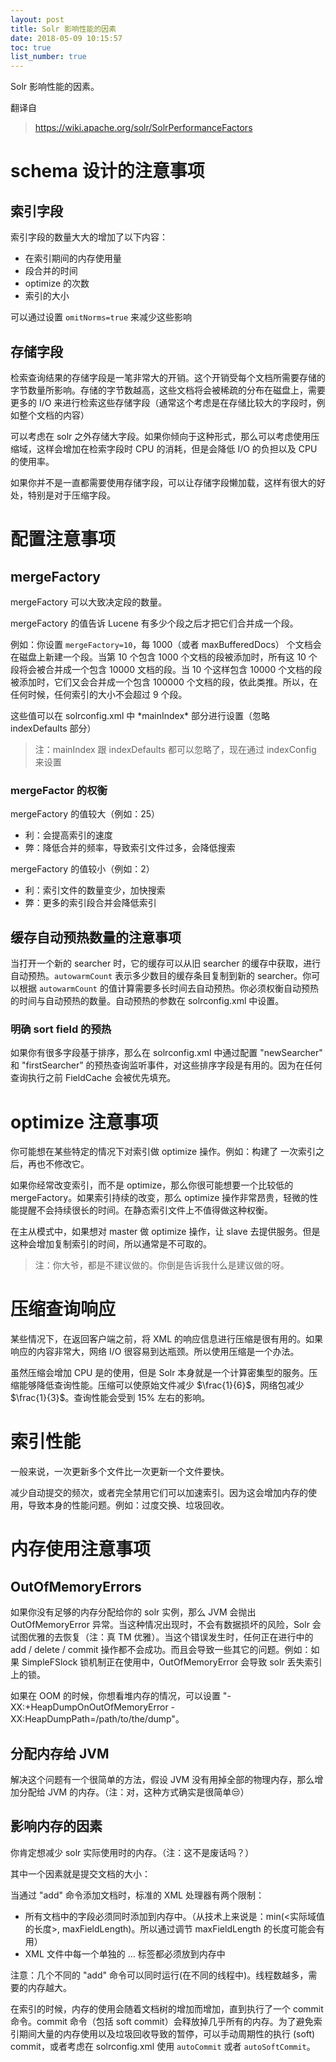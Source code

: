 ```yaml
---
layout: post
title: Solr 影响性能的因素
date: 2018-05-09 10:15:57
toc: true
list_number: true
---
```


Solr 影响性能的因素。

翻译自

>   https://wiki.apache.org/solr/SolrPerformanceFactors

<!-- more -->

# schema 设计的注意事项

## 索引字段

索引字段的数量大大的增加了以下内容：

-   在索引期间的内存使用量
-   段合并的时间
-   optimize 的次数
-   索引的大小

可以通过设置 `omitNorms=true` 来减少这些影响

## 存储字段

检索查询结果的存储字段是一笔非常大的开销。这个开销受每个文档所需要存储的字节数量所影响。存储的字节数越高，这些文档将会被稀疏的分布在磁盘上，需要更多的 I/O 来进行检索这些存储字段（通常这个考虑是在存储比较大的字段时，例如整个文档的内容）

可以考虑在 solr 之外存储大字段。如果你倾向于这种形式，那么可以考虑使用压缩域，这样会增加在检索字段时 CPU 的消耗，但是会降低 I/O 的负担以及 CPU 的使用率。

如果你并不是一直都需要使用存储字段，可以让存储字段懒加载，这样有很大的好处，特别是对于压缩字段。

# 配置注意事项

## mergeFactory

mergeFactory 可以大致决定段的数量。

mergeFactory 的值告诉 Lucene 有多少个段之后才把它们合并成一个段。

例如：你设置 `mergeFactory=10`，每 1000（或者 maxBufferedDocs） 个文档会在磁盘上新建一个段。当第 10 个包含 1000 个文档的段被添加时，所有这 10 个段将会被合并成一个包含 10000 文档的段。当 10 个这样包含 10000 个文档的段被添加时，它们又会合并成一个包含 100000 个文档的段，依此类推。所以，在任何时候，任何索引的大小不会超过 9 个段。

这些值可以在 solrconfig.xml 中 \*mainIndex\* 部分进行设置（忽略 indexDefaults 部分）

>   注：mainIndex 跟 indexDefaults 都可以忽略了，现在通过 indexConfig  来设置

### mergeFactor 的权衡

mergeFactory 的值较大（例如：25）

-   利：会提高索引的速度
-   弊：降低合并的频率，导致索引文件过多，会降低搜索

mergeFactory 的值较小（例如：2）

-   利：索引文件的数量变少，加快搜索
-   弊：更多的索引段合并会降低索引

## 缓存自动预热数量的注意事项

当打开一个新的 searcher 时，它的缓存可以从旧 searcher 的缓存中获取，进行自动预热。`autowarmCount` 表示多少数目的缓存条目复制到新的 searcher。你可以根据 `autowarmCount` 的值计算需要多长时间去自动预热。你必须权衡自动预热的时间与自动预热的数量。自动预热的参数在 solrconfig.xml 中设置。

### 明确 sort field 的预热

如果你有很多字段基于排序，那么在 solrconfig.xml 中通过配置 "newSearcher" 和 "firstSearcher" 的预热查询监听事件，对这些排序字段是有用的。因为在任何查询执行之前 FieldCache 会被优先填充。

# optimize  注意事项

你可能想在某些特定的情况下对索引做 optimize 操作。例如：构建了 一次索引之后，再也不修改它。

如果你经常改变索引，而不是 optimize，那么你很可能想要一个比较低的 mergeFactory。如果索引持续的改变，那么 optimize 操作非常昂贵，轻微的性能提醒不会持续很长的时间。在静态索引文件上不值得做这种权衡。

在主从模式中，如果想对 master 做 optimize 操作，让 slave 去提供服务。但是这种会增加复制索引的时间，所以通常是不可取的。

>   注：你大爷，都是不建议做的。你倒是告诉我什么是建议做的呀。

# 压缩查询响应

某些情况下，在返回客户端之前，将 XML 的响应信息进行压缩是很有用的。如果响应的内容非常大，网络 I/O 很容易到达瓶颈。所以使用压缩是一个办法。

虽然压缩会增加 CPU 是的使用，但是 Solr 本身就是一个计算密集型的服务。压缩能够降低查询性能。压缩可以使原始文件减少 $\frac{1}{6}$，网络包减少 $\frac{1}{3}$。查询性能会受到 15% 左右的影响。

# 索引性能

一般来说，一次更新多个文件比一次更新一个文件要快。

减少自动提交的频次，或者完全禁用它们可以加速索引。因为这会增加内存的使用，导致本身的性能问题。例如：过度交换、垃圾回收。

# 内存使用注意事项

## OutOfMemoryErrors

如果你没有足够的内存分配给你的 solr 实例，那么 JVM 会抛出 OutOfMemoryError 异常。当这种情况出现时，不会有数据损坏的风险，Solr 会试图优雅的去恢复（注：真 TM  优雅）。当这个错误发生时，任何正在进行中的 add / delete / commit 操作都不会成功。而且会导致一些其它的问题。例如：如果 SimpleFSlock 锁机制正在使用中，OutOfMemoryError 会导致 solr 丢失索引上的锁。

如果在 OOM 的时候，你想看堆内存的情况，可以设置 "-XX:+HeapDumpOnOutOfMemoryError -XX:HeapDumpPath=/path/to/the/dump"。

## 分配内存给 JVM

解决这个问题有一个很简单的方法，假设 JVM 没有用掉全部的物理内存，那么增加分配给 JVM 的内存。（注：对，这种方式确实是很简单😒）

## 影响内存的因素

你肯定想减少 solr 实际使用时的内存。（注：这不是废话吗？）

其中一个因素就是提交文档的大小：

当通过 "add" 命令添加文档时，标准的 XML 处理器有两个限制：

-   所有文档中的字段必须同时添加到内存中。（从技术上来说是：min(<实际域值的长度>, maxFieldLength)。所以通过调节 maxFieldLength 的长度可能会有用）
-   XML 文件中每一个单独的 <field> ... </field> 标签都必须放到内存中

注意：几个不同的 "add" 命令可以同时运行(在不同的线程中)。线程数越多，需要的内存越大。

在索引的时候，内存的使用会随着文档树的增加而增加，直到执行了一个 commit 命令。commit 命令（包括 soft commit）会释放掉几乎所有的内存。为了避免索引期间大量的内存使用以及垃圾回收导致的暂停，可以手动周期性的执行 (soft) commit，或者考虑在 solrconfig.xml 使用 `autoCommit` 或者 `autoSoftCommit`。



